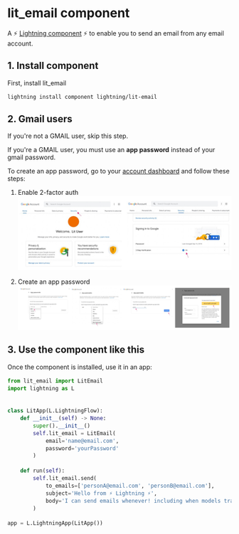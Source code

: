 # lit_email component
A ⚡ [Lightning component](lightning.ai) ⚡ to enable you to send an email from any email account.


## 1. Install component
First, install lit_email

```bash
lightning install component lightning/lit-email
```


## 2. Gmail users
If you're not a GMAIL user, skip this step.

If you're a GMAIL user, you must use an **app password** instead of your gmail password. 

To create an app password, go to your [account dashboard](https://myaccount.google.com/) and follow these steps:    

1. Enable 2-factor auth
![enable 2-factor auth](/images/1_two_factor.jpg)

2. Create an app password
![enable 2-factor auth](/images/2_app_secret.jpg)


## 3. Use the component like this
Once the component is installed, use it in an app:

```python
from lit_email import LitEmail
import lightning as L


class LitApp(L.LightningFlow):
    def __init__(self) -> None:
        super().__init__()
        self.lit_email = LitEmail(
            email='name@email.com',
            password='yourPassword'
        )

    def run(self):
        self.lit_email.send(
            to_emails=['personA@email.com', 'personB@email.com'],
            subject='Hello from ⚡ Lightning ⚡',
            body='I can send emails whenever! including when models train, deploy, etc...'
        )

app = L.LightningApp(LitApp())
```

